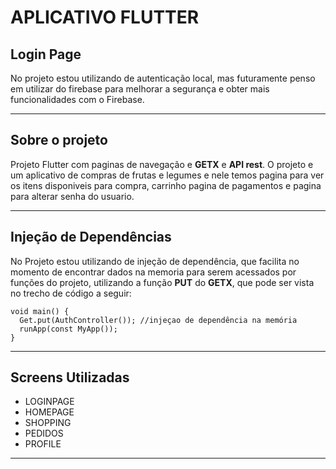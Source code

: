 <h1>APLICATIVO FLUTTER </h1>

<h2>Login Page</h2>
No projeto estou utilizando de autenticação local, mas futuramente penso em utilizar do firebase para melhorar a segurança e obter mais funcionalidades com o Firebase.
<hr>
<h2>Sobre o projeto</h2>
Projeto Flutter com paginas de navegação e <strong>GETX</strong> e <strong>API rest</strong>. 
O projeto e um aplicativo de compras de frutas e legumes
e nele temos pagina para ver os itens disponiveis para compra, carrinho pagina de pagamentos e pagina para alterar senha do usuario.
<hr>
<h2>Injeção de Dependências</h2>
No Projeto estou utilizando de injeção de dependência, que facilita no momento de encontrar dados na memoria para serem acessados por funções do projeto, utilizando a função <strong>PUT</strong> do <strong>GETX</strong>, que pode ser vista no trecho de código a seguir:

```
void main() {
  Get.put(AuthController()); //injeçao de dependência na memória
  runApp(const MyApp());
}
```
<hr>

<h2>Screens Utilizadas</h2>

- LOGINPAGE
- HOMEPAGE
- SHOPPING
- PEDIDOS
- PROFILE

<hr>



